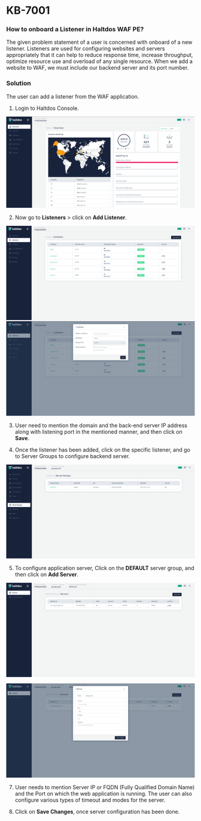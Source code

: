 # KB-7001

### How to onboard a Listener in Haltdos WAF PE?

The given problem statement of a user is concerned with onboard of a new listener. 
Listeners are used for configuring websites and servers appropriately that it can help to reduce response time, increase throughput, optimize resource use and overload of any single resource.
When we add a website to WAF, we must include our backend server and its port number.

### Solution

The user can add a listener from the WAF application.  
1. Login to Haltdos Console.  

![WAF](/img/pro-waf/docs/kb/wafpro.png)  

2. Now go to **Listeners** > click on **Add Listener**.  

![listener](/img/pro-waf/docs/kb/listenpro.png)  
![listener](/img/pro-waf/docs/kb/listener2pro.png)  

3. User need to mention the domain and the back-end server IP address along with listening port in the mentioned manner, and then click on **Save**.

4. Once the listener has been added, click on the specific listener, and go to Server Groups to configure backend server.


![servergrp](/img/pro-waf/docs/kb/servergrp.png) 

5. To configure application server, Click on the **DEFAULT** server group, and then click on **Add Server**.


![servers](/img/pro-waf/docs/kb/serverspro.png) 

![server](/img/pro-waf/docs/kb/server.png) 

7. User needs to mention Server IP or FQDN (Fully Qualified Domain Name) and the Port on which the web application is running. The user can also configure various types of timeout and modes for the server.

8. Click on **Save Changes**, once server configuration has been done.